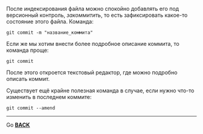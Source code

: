 После индексирования файла можно спокойно добавлять его под версионный контроль, *закоммитить*, то есть зафиксировать какое-то состояние этого файла. Команда:

```bash=
git commit -m "название_коммита"
```
Если же мы хотим внести более подробное описание коммита, то команда проще:

```bash=
git commit
```

После этого откроется текстовый редактор, где можно подробно описать коммит.

Существует ещё крайне полезная команда в случае, если нужно что-то изменить в последнем коммите:

```bash=
git commit --amend
```
___
Go [**BACK**](readme.md)